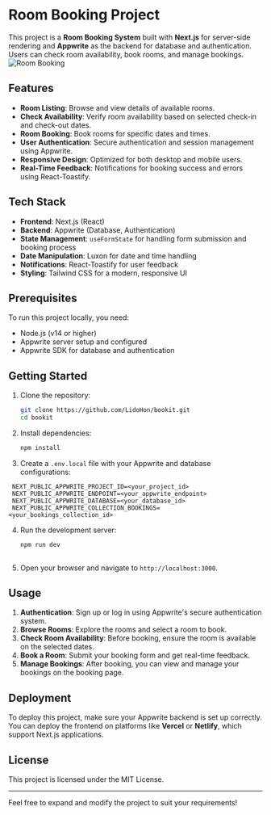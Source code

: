 # Room Booking Project

This project is a **Room Booking System** built with **Next.js** for server-side rendering and **Appwrite** as the backend for database and authentication. Users can check room availability, book rooms, and manage bookings.
![Room Booking](./assets/images/screen.png)


## Features

- **Room Listing**: Browse and view details of available rooms.
- **Check Availability**: Verify room availability based on selected check-in and check-out dates.
- **Room Booking**: Book rooms for specific dates and times.
- **User Authentication**: Secure authentication and session management using Appwrite.
- **Responsive Design**: Optimized for both desktop and mobile users.
- **Real-Time Feedback**: Notifications for booking success and errors using React-Toastify.

## Tech Stack

- **Frontend**: Next.js (React)
- **Backend**: Appwrite (Database, Authentication)
- **State Management**: `useFormState` for handling form submission and booking process
- **Date Manipulation**: Luxon for date and time handling
- **Notifications**: React-Toastify for user feedback
- **Styling**: Tailwind CSS for a modern, responsive UI

## Prerequisites

To run this project locally, you need:

- Node.js (v14 or higher)
- Appwrite server setup and configured
- Appwrite SDK for database and authentication

## Getting Started

1. Clone the repository:
   ```bash
   git clone https://github.com/LidoHon/bookit.git
   cd bookit
   ```

2. Install dependencies:
   ```bash
   npm install
   ```

3. Create a `.env.local` file with your Appwrite and database configurations:
  ```
   NEXT_PUBLIC_APPWRITE_PROJECT_ID=<your_project_id>
   NEXT_PUBLIC_APPWRITE_ENDPOINT=<your_appwrite_endpoint>
   NEXT_PUBLIC_APPWRITE_DATABASE=<your_database_id>
   NEXT_PUBLIC_APPWRITE_COLLECTION_BOOKINGS=<your_bookings_collection_id>
   ```

4. Run the development server:
   ```bash
   npm run dev
 

5. Open your browser and navigate to `http://localhost:3000`.

## Usage

1. **Authentication**: Sign up or log in using Appwrite's secure authentication system.
2. **Browse Rooms**: Explore the rooms and select a room to book.
3. **Check Room Availability**: Before booking, ensure the room is available on the selected dates.
4. **Book a Room**: Submit your booking form and get real-time feedback.
5. **Manage Bookings**: After booking, you can view and manage your bookings on the booking page.

## Deployment

To deploy this project, make sure your Appwrite backend is set up correctly. You can deploy the frontend on platforms like **Vercel** or **Netlify**, which support Next.js applications.

## License

This project is licensed under the MIT License.

---

Feel free to expand and modify the project to suit your requirements!
